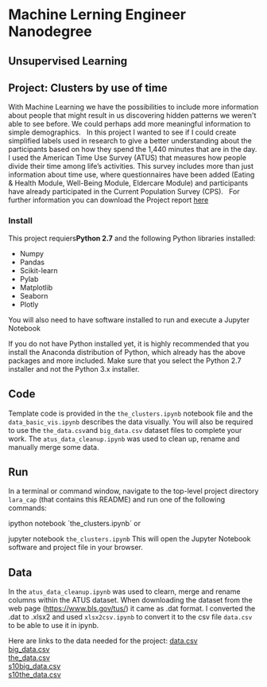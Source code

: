 # Machine Lerning Engineer Nanodegree
## Unsupervised Learning

## Project: Clusters by use of time
 
 With Machine Learning we have the possibilities to include more information about people that might result in us discovering hidden patterns we weren't able to see before. We could perhaps add more meaningful information to simple demographics.   In this project I wanted to see if I could create simplified labels used in research to give a better understanding about the participants based on how they spend the 1,440 minutes that are in the day. I used the American Time Use Survey (ATUS) that measures how people divide their time among life’s activities. This survey includes more than just information about time use, where questionnaires have been added (Eating & Health Module, Well-Being Module, Eldercare Module) and participants have already participated in the Current Population Survey (CPS).   For further information you can download the Project report [here](https://www.dropbox.com/s/s9jvtr5zs2wk9d8/Project%20report.pdf?dl=0 "Dropbox link to Project report") 
 
### Install
This project requiers**Python 2.7** and the following Python libraries installed:
* Numpy
* Pandas
* Scikit-learn
* Pylab
* Matplotlib
* Seaborn
* Plotly

You will also need to have software installed to run and execute a Jupyter Notebook

If you do not have Python installed yet, it is highly recommended that you install the Anaconda distribution of Python, which already has the above packages and more included. Make sure that you select the Python 2.7 installer and not the Python 3.x installer.

## Code
Template code is provided in the `the_clusters.ipynb` notebook file and the `data_basic_vis.ipynb` describes the data visually. You will also be required to use the `the_data.csv`and `big_data.csv` dataset files to complete your work. The `atus_data_cleanup.ipynb` was used to clean up, rename and manually merge some data. 

## Run
In a terminal or command window, navigate to the top-level project directory `lara_cap` (that contains this README) and run one of the following commands:

ipython notebook ´the_clusters.ipynb´
or

jupyter notebook `the_clusters.ipynb`
This will open the Jupyter Notebook software and project file in your browser.


## Data
In the `atus_data_cleanup.ipynb` was used to clearn, merge and rename columns within the ATUS dataset. When downloading the dataset from the web page (https://www.bls.gov/tus/) it came as .dat format. I converted the .dat to .xlsx2 and used `xlsx2csv.ipynb` to convert it to the csv file `data.csv` to be able to use it in ipynb. 

Here are links to the data needed for the project:
[data.csv](https://www.dropbox.com/s/z8mn8i31qoeldf5/data.csv?dl=0 "Dropbox link to data.csv")  
[big_data.csv](https://www.dropbox.com/s/t40kizyxe6h9sw9/big_data.csv?dl=0 "Dropbox link to big_data.csv")  
[the_data.csv](https://www.dropbox.com/s/0pieiwekby8lktm/the_data.csv?dl=0 "Dropbox link to the_data.csv")  
[s10big_data.csv](https://www.dropbox.com/s/z18s0zhnk9seklb/s10big_data.csv?dl=0 "Dropbox link to s10big_data.csv")  
[s10the_data.csv](https://www.dropbox.com/s/gid6bv8cqddl6vk/s10_the_data.csv?dl=0 "Dropbox link to s10the_data.csv")  

